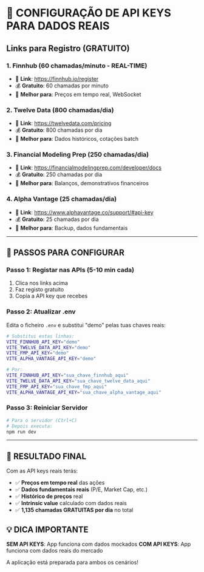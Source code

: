 # 🔑 CONFIGURAÇÃO DE API KEYS PARA DADOS REAIS

## Links para Registro (GRATUITO)

### 1. **Finnhub** (60 chamadas/minuto - REAL-TIME)
- 🔗 **Link**: https://finnhub.io/register
- 💰 **Gratuito**: 60 chamadas por minuto
- 🎯 **Melhor para**: Preços em tempo real, WebSocket

### 2. **Twelve Data** (800 chamadas/dia)
- 🔗 **Link**: https://twelvedata.com/pricing
- 💰 **Gratuito**: 800 chamadas por dia
- 🎯 **Melhor para**: Dados históricos, cotações batch

### 3. **Financial Modeling Prep** (250 chamadas/dia)
- 🔗 **Link**: https://financialmodelingprep.com/developer/docs
- 💰 **Gratuito**: 250 chamadas por dia
- 🎯 **Melhor para**: Balanços, demonstrativos financeiros

### 4. **Alpha Vantage** (25 chamadas/dia)
- 🔗 **Link**: https://www.alphavantage.co/support/#api-key
- 💰 **Gratuito**: 25 chamadas por dia
- 🎯 **Melhor para**: Backup, dados fundamentais

---

## 📝 PASSOS PARA CONFIGURAR

### Passo 1: Registar nas APIs (5-10 min cada)
1. Clica nos links acima
2. Faz registo gratuito
3. Copia a API key que recebes

### Passo 2: Atualizar .env
Edita o ficheiro `.env` e substitui "demo" pelas tuas chaves reais:

```bash
# Substitui estas linhas:
VITE_FINNHUB_API_KEY="demo"
VITE_TWELVE_DATA_API_KEY="demo"
VITE_FMP_API_KEY="demo"
VITE_ALPHA_VANTAGE_API_KEY="demo"

# Por:
VITE_FINNHUB_API_KEY="sua_chave_finnhub_aqui"
VITE_TWELVE_DATA_API_KEY="sua_chave_twelve_data_aqui"
VITE_FMP_API_KEY="sua_chave_fmp_aqui"
VITE_ALPHA_VANTAGE_API_KEY="sua_chave_alpha_vantage_aqui"
```

### Passo 3: Reiniciar Servidor
```bash
# Para o servidor (Ctrl+C)
# Depois executa:
npm run dev
```

---

## 🎯 RESULTADO FINAL

Com as API keys reais terás:
- ✅ **Preços em tempo real** das ações
- ✅ **Dados fundamentais reais** (P/E, Market Cap, etc.)
- ✅ **Histórico de preços** real
- ✅ **Intrinsic value** calculado com dados reais
- ✅ **1,135 chamadas GRATUITAS por dia** no total

## 💡 DICA IMPORTANTE

**SEM API KEYS**: App funciona com dados mockados
**COM API KEYS**: App funciona com dados reais do mercado

A aplicação está preparada para ambos os cenários!